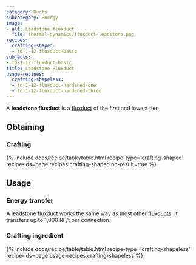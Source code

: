 ```yaml
---
category: Ducts
subcategory: Energy
image:
- alt: Leadstone fluxduct
  file: thermal-dynamics/fluxduct-leadstone.png
recipes:
  crafting-shaped:
  - td-1-12-fluxduct-basic
subjects:
- td-1-12-fluxduct-basic
title: Leadstone Fluxduct
usage-recipes:
  crafting-shapeless:
  - td-1-12-fluxduct-hardened-one
  - td-1-12-fluxduct-hardened-three
---
```


A **leadstone fluxduct** is a [fluxduct](../fluxducts/) of the first and
lowest tier.


Obtaining
---------

### Crafting
{% include docs/recipe/table/table.html recipe-type='crafting-shaped' recipe-ids=page.recipes.crafting-shaped no-result=true %}


Usage
-----

### Energy transfer
A leadstone fluxduct works the same way as most other
[fluxducts](../fluxducts/). It transfers up to 1,000 RF/t per connection.

### Crafting ingredient
{% include docs/recipe/table/table.html recipe-type='crafting-shapeless' recipe-ids=page.usage-recipes.crafting-shapeless %}
